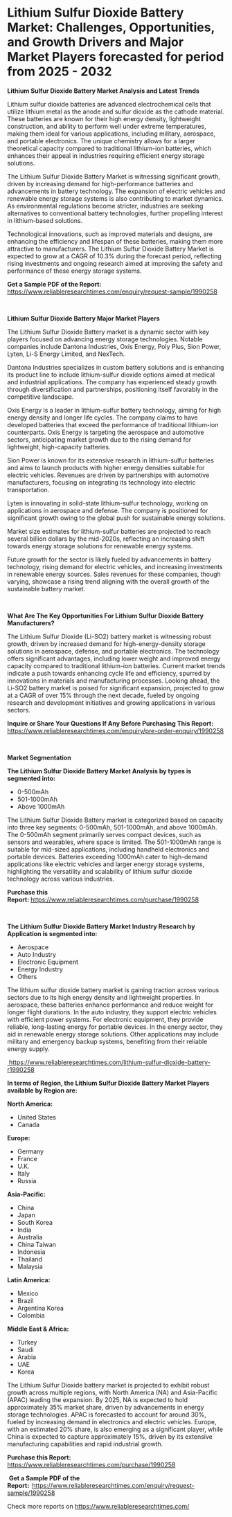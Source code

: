 <p><h1>Lithium Sulfur Dioxide Battery Market: Challenges, Opportunities, and Growth Drivers and Major Market Players forecasted for period from 2025 - 2032</h1></p><p><strong>Lithium Sulfur Dioxide Battery Market Analysis and Latest Trends</strong></p>
<p><p>Lithium sulfur dioxide batteries are advanced electrochemical cells that utilize lithium metal as the anode and sulfur dioxide as the cathode material. These batteries are known for their high energy density, lightweight construction, and ability to perform well under extreme temperatures, making them ideal for various applications, including military, aerospace, and portable electronics. The unique chemistry allows for a larger theoretical capacity compared to traditional lithium-ion batteries, which enhances their appeal in industries requiring efficient energy storage solutions.</p><p>The Lithium Sulfur Dioxide Battery Market is witnessing significant growth, driven by increasing demand for high-performance batteries and advancements in battery technology. The expansion of electric vehicles and renewable energy storage systems is also contributing to market dynamics. As environmental regulations become stricter, industries are seeking alternatives to conventional battery technologies, further propelling interest in lithium-based solutions. </p><p>Technological innovations, such as improved materials and designs, are enhancing the efficiency and lifespan of these batteries, making them more attractive to manufacturers. The Lithium Sulfur Dioxide Battery Market is expected to grow at a CAGR of 10.3% during the forecast period, reflecting rising investments and ongoing research aimed at improving the safety and performance of these energy storage systems.</p></p>
<p><strong>Get a Sample PDF of the Report:&nbsp;</strong> <a href="https://www.reliableresearchtimes.com/enquiry/request-sample/1990258?utm_campaign=2457&utm_medium=2&utm_source=Github&utm_content=ia&utm_term=13022025&utm_id=lithium-sulfur-dioxide-battery">https://www.reliableresearchtimes.com/enquiry/request-sample/1990258</a></p>
<p>&nbsp;</p>
<p><strong>Lithium Sulfur Dioxide Battery Major Market Players</strong></p>
<p><p>The Lithium Sulfur Dioxide Battery market is a dynamic sector with key players focused on advancing energy storage technologies. Notable companies include Dantona Industries, Oxis Energy, Poly Plus, Sion Power, Lyten, Li-S Energy Limited, and NexTech.</p><p>Dantona Industries specializes in custom battery solutions and is enhancing its product line to include lithium-sulfur dioxide options aimed at medical and industrial applications. The company has experienced steady growth through diversification and partnerships, positioning itself favorably in the competitive landscape.</p><p>Oxis Energy is a leader in lithium-sulfur battery technology, aiming for high energy density and longer life cycles. The company claims to have developed batteries that exceed the performance of traditional lithium-ion counterparts. Oxis Energy is targeting the aerospace and automotive sectors, anticipating market growth due to the rising demand for lightweight, high-capacity batteries.</p><p>Sion Power is known for its extensive research in lithium-sulfur batteries and aims to launch products with higher energy densities suitable for electric vehicles. Revenues are driven by partnerships with automotive manufacturers, focusing on integrating its technology into electric transportation. </p><p>Lyten is innovating in solid-state lithium-sulfur technology, working on applications in aerospace and defense. The company is positioned for significant growth owing to the global push for sustainable energy solutions.</p><p>Market size estimates for lithium-sulfur batteries are projected to reach several billion dollars by the mid-2020s, reflecting an increasing shift towards energy storage solutions for renewable energy systems. </p><p>Future growth for the sector is likely fueled by advancements in battery technology, rising demand for electric vehicles, and increasing investments in renewable energy sources. Sales revenues for these companies, though varying, showcase a rising trend aligning with the overall growth of the sustainable battery market.</p></p>
<p>&nbsp;</p>
<p><strong>What Are The Key Opportunities For Lithium Sulfur Dioxide Battery Manufacturers?</strong></p>
<p><p>The Lithium Sulfur Dioxide (Li-SO2) battery market is witnessing robust growth, driven by increased demand for high-energy-density storage solutions in aerospace, defense, and portable electronics. The technology offers significant advantages, including lower weight and improved energy capacity compared to traditional lithium-ion batteries. Current market trends indicate a push towards enhancing cycle life and efficiency, spurred by innovations in materials and manufacturing processes. Looking ahead, the Li-SO2 battery market is poised for significant expansion, projected to grow at a CAGR of over 15% through the next decade, fueled by ongoing research and development initiatives and growing applications in various sectors.</p></p>
<p><strong>Inquire or Share Your Questions If Any Before Purchasing This Report:</strong> <a href="https://www.reliableresearchtimes.com/enquiry/pre-order-enquiry/1990258?utm_campaign=2457&utm_medium=2&utm_source=Github&utm_content=ia&utm_term=13022025&utm_id=lithium-sulfur-dioxide-battery">https://www.reliableresearchtimes.com/enquiry/pre-order-enquiry/1990258</a></p>
<p>&nbsp;</p>
<p><strong>Market Segmentation</strong></p>
<p><strong>The Lithium Sulfur Dioxide Battery Market Analysis by types is segmented into:</strong></p>
<p><ul><li>0-500mAh</li><li>501-1000mAh</li><li>Above 1000mAh</li></ul></p>
<p><p>The Lithium Sulfur Dioxide Battery market is categorized based on capacity into three key segments: 0-500mAh, 501-1000mAh, and above 1000mAh. The 0-500mAh segment primarily serves compact devices, such as sensors and wearables, where space is limited. The 501-1000mAh range is suitable for mid-sized applications, including handheld electronics and portable devices. Batteries exceeding 1000mAh cater to high-demand applications like electric vehicles and larger energy storage systems, highlighting the versatility and scalability of lithium sulfur dioxide technology across various industries.</p></p>
<p><strong>Purchase this Report:&nbsp;</strong><a href="https://www.reliableresearchtimes.com/purchase/1990258?utm_campaign=2457&utm_medium=2&utm_source=Github&utm_content=ia&utm_term=13022025&utm_id=lithium-sulfur-dioxide-battery">https://www.reliableresearchtimes.com/purchase/1990258</a></p>
<p>&nbsp;</p>
<p><strong>The Lithium Sulfur Dioxide Battery Market Industry Research by Application is segmented into:</strong></p>
<p><ul><li>Aerospace</li><li>Auto Industry</li><li>Electronic Equipment</li><li>Energy Industry</li><li>Others</li></ul></p>
<p><p>The lithium sulfur dioxide battery market is gaining traction across various sectors due to its high energy density and lightweight properties. In aerospace, these batteries enhance performance and reduce weight for longer flight durations. In the auto industry, they support electric vehicles with efficient power systems. For electronic equipment, they provide reliable, long-lasting energy for portable devices. In the energy sector, they aid in renewable energy storage solutions. Other applications may include military and emergency backup systems, benefiting from their reliable energy supply.</p></p>
<p><a href="https://www.reliableresearchtimes.com/lithium-sulfur-dioxide-battery-r1990258?utm_campaign=2457&utm_medium=2&utm_source=Github&utm_content=ia&utm_term=13022025&utm_id=lithium-sulfur-dioxide-battery">&nbsp;https://www.reliableresearchtimes.com/lithium-sulfur-dioxide-battery-r1990258</a></p>
<p><strong>In terms of Region, the Lithium Sulfur Dioxide Battery Market Players available by Region are:</strong></p>
<p>
    <p> <strong> North America: </strong>
        <ul>
            <li>United States</li>
            <li>Canada</li>
        </ul>
        </p> 
    <p> <strong> Europe: </strong>
        <ul>
            <li>Germany</li>
            <li>France</li>
            <li>U.K.</li>
            <li>Italy</li>
            <li>Russia</li>
        </ul>
        </p> 
    <p> <strong> Asia-Pacific: </strong>
        <ul>
            <li>China</li>
            <li>Japan</li>
            <li>South Korea</li>
            <li>India</li>
            <li>Australia</li>
            <li>China Taiwan</li>
            <li>Indonesia</li>
            <li>Thailand</li>
            <li>Malaysia</li>
        </ul>
        </p> 
    <p> <strong> Latin America: </strong>
        <ul>
            <li>Mexico</li>
            <li>Brazil</li>
            <li>Argentina Korea</li>
            <li>Colombia</li>
        </ul>
        </p> 
    <p> <strong> Middle East & Africa: </strong>
        <ul>
            <li>Turkey</li>
            <li>Saudi</li>
            <li>Arabia</li>
            <li>UAE</li>
            <li>Korea</li>
        </ul>
    </p>
    </p>
<p><p>The Lithium Sulfur Dioxide battery market is projected to exhibit robust growth across multiple regions, with North America (NA) and Asia-Pacific (APAC) leading the expansion. By 2025, NA is expected to hold approximately 35% market share, driven by advancements in energy storage technologies. APAC is forecasted to account for around 30%, fueled by increasing demand in electronics and electric vehicles. Europe, with an estimated 20% share, is also emerging as a significant player, while China is expected to capture approximately 15%, driven by its extensive manufacturing capabilities and rapid industrial growth.</p></p>
<p><strong>Purchase this Report: </strong><a href="https://www.reliableresearchtimes.com/purchase/1990258?utm_campaign=2457&utm_medium=2&utm_source=Github&utm_content=ia&utm_term=13022025&utm_id=lithium-sulfur-dioxide-battery">https://www.reliableresearchtimes.com/purchase/1990258</a></p>
<p>&nbsp;<strong>Get a Sample PDF of the Report:&nbsp;&nbsp;</strong><a href="https://www.reliableresearchtimes.com/enquiry/request-sample/1990258?utm_campaign=2457&utm_medium=2&utm_source=Github&utm_content=ia&utm_term=13022025&utm_id=lithium-sulfur-dioxide-battery">https://www.reliableresearchtimes.com/enquiry/request-sample/1990258</a></p>
<p><strong></strong></p>
<p>Check more reports on <a href="https://www.reliableresearchtimes.com/?utm_campaign=2457&utm_medium=2&utm_source=Github&utm_content=ia&utm_term=13022025&utm_id=lithium-sulfur-dioxide-battery">https://www.reliableresearchtimes.com/</a></p>